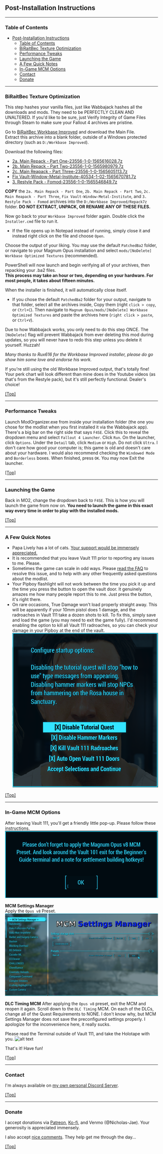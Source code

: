 ## Post-Installation Instructions

---

### Table of Contents

- [Post-Installation Instructions](#post-installation-instructions)
  - [Table of Contents](#table-of-contents)
  - [BiRaitBec Texture Optimization](#biraitbec-texture-optimization)
  - [Performance Tweaks](#performance-tweaks)
  - [Launching the Game](#launching-the-game)
  - [A Few Quick Notes](#a-few-quick-notes)
  - [In-Game MCM Options](#in-game-mcm-options)
  - [Contact](#contact)
  - [Donate](#donate)

---

### BiRaitBec Texture Optimization

This step hashes your vanilla files, just like Wabbajack hashes all the downloads and mods. They need to be PERFECTLY CLEAN AND UNALTERED. If you'd like to be sure, just Verify Integrity of Game Files through Steam to make sure your Fallout 4 archives are pristine.

Go to [BiRaitBec Workbase Improved](https://www.nexusmods.com/fallout4/mods/57782) and download the Main File.  
Extract this archive into a blank folder, outside of a Windows protected directory (such as `D:/Workbase Improved`).  

Download the following files:

* [2a. Main Repack - Part One-23556-1-0-1565616028.7z](https://www.nexusmods.com/fallout4/mods/23556?tab=files&file_id=164245)
* [2b. Main Repack - Part Two-23556-1-0-1565980979.7z](https://www.nexusmods.com/fallout4/mods/23556?tab=files&file_id=164487)
* [2c. Main Reapack - Part Three-23556-1-0-1565605113.7z](https://www.nexusmods.com/fallout4/mods/23556?tab=files&file_id=164241)
* [Fix Vault-Window-Metal-Institute-40534-1-02-1565670781.7z](https://www.nexusmods.com/fallout4/mods/40534?tab=files&file_id=164279)
* [3. Restyle Pack - Fomod-23556-1-0-1565546849.7z](https://www.nexusmods.com/fallout4/mods/23556?tab=files&file_id=164211)

**COPY** the `2a. Main Repack - Part One`, `2b. Main Repack - Part Two`, `2c. Main Reapack - Part Three`, `Fix Vault-Window-Metal-Institute`, and `3. Restyle Pack - Fomod` archives into the `D:/Workbase Improved/Repack7z` folder. **DO NOT EXTRACT, UNPACK, OR RENAME ANY OF THESE FILES.**

Now go back to your `Workbase Improved` folder again. Double click the `Installer.cmd` file to run it.  
- If the file opens up in Notepad instead of running, simply close it and instead right click on the file and choose `Open`.

Choose the output of your liking. You may use the default `PatchedBa2` folder, or navigate to your Magnum Opus installation and select `mods/[NoDelete] Workbase Optimized Textures` (recommended).  

PowerShell will now launch and begin verifying all of your archives, then repacking your .ba2 files.  
**This process may take an hour or two, depending on your hardware. For most people, it takes about fifteen minutes.**

When the installer is finished, it will automatically close itself.
- If you chose the default `PatchedBa2` folder for your output, navigate to that folder, select all the archives inside, Copy them (right `click > copy`, or `Ctrl+C`). Then navigate to `Magnum Opus/mods/[NoDelete] Workbase Optimized Textures` and paste the archives here (`right click > paste`, or `Ctrl+V`).

Due to how Wabbajack works, you only need to do this step ONCE. The `[NoDelete]` flag will prevent Wabbajack from ever deleting this mod during updates, so you will never have to redo this step unless you delete it yourself. Huzzah!

*Many thanks to Rux616 for the Workbase Improved installer, please do go show him some love and endorse his work.*

If you're still using the old Workbase Improved output, that's totally fine! Your perk chart will look different than mine does in the Youtube videos (as that's from the Restyle pack), but it's still perfectly functional. Dealer's choice!

[[Top]](#table-of-contents)

---

### Performance Tweaks

Launch ModOrganizer.exe from inside your installation folder (the one you chose for the modlist when you first installed it via the Wabbajack app). There's a big bar on the right side that says `F4SE`. Click this to reveal the dropdown menu and select `Fallout 4 Launcher`. Click `Run`. On the launcher, click `Options`. Under the `Detail` tab, click `Medium` or `High`. Do not click `Ultra`. I don't care how good your computer is; this game is old and doesn't care about your hardware. I would also recommend checking the `Windowed Mode` and `Borderless` boxes. When finished, press `OK`. You may now Exit the launcher.

[[Top]](#table-of-contents)

---

### Launching the Game

Back in MO2, change the dropdown back to `F4SE`. This is how you will launch the game from now on. **You need to launch the game in this exact way every time in order to play with the installed mods.**

[[Top]](#table-of-contents)

---

### A Few Quick Notes

- Papa Lively has a lot of cats. [Your support would be immensely appreciated.](https://www.patreon.com/c/nicholasjae)
- It is recommended that you leave Vault 111 prior to reporting any issues to me. Please.
- Sometimes the game can scale in odd ways. Please [read the FAQ](https://github.com/LivelyDismay/magnum-opus/blob/main/faq.md#when-i-start-magnum-opus-the-game-is-zoomed-in) to resolve this issue, and to help with any other frequently asked questions about the modlist.
- Your Pipboy flashlight will not work between the time you pick it up and the time you press the button to open the vault door. It genuinely amazes me how many people report this to me. Just press the button, it's right there.
- On rare occasions, True Damage won't load properly straight away. This will be apparently if your 10mm pistol does 1 damage, and the radroaches in Vault 111 take a dozen shots to kill. To fix this, simply save and load the game (you may need to exit the game fully). I'd recommend enabling the option to kill all Vault 111 radroaches, so you can check your damage in your Pipboy at the end of the vault.  
![alt text](https://github.com/LivelyDismay/magnum-opus/blob/main/images/fo4faststartoptions.png)

[[Top]](#table-of-contents)

---

### In-Game MCM Options

After leaving Vault 111, you'll get a friendly little pop-up. Please follow these instructions.  
![alt text](https://github.com/LivelyDismay/magnum-opus/blob/main/images/v8popup.png)

**MCM Settings Manager**  
Apply the `Opus v8` Preset.  
![alt text](https://github.com/LivelyDismay/magnum-opus/blob/main/images/v8mcm.png)

**DLC Timing MCM**
After applying the `Opus v8` preset, exit the MCM and reopen it again. Scroll down to the `DLC Timing` MCM. On each of the DLCs, change all of the Quest Requirements to NONE. I don't know why, but MCM Settings Manager does not save the preconfigured settings properly. I apologize for the inconvenience here, it really sucks.

Please read the Terminal outside of Vault 111, and take the Holotape with you.
![alt text](https://github.com/LivelyDismay/magnum-opus/blob/main/images/v8term.png)

That's it! Have fun!  

[[Top]](#table-of-contents)

---

### Contact

I'm always available on [my own personal Discord Server](https://discord.gg/livelymods).

[[Top]](#table-of-contents)

---

### Donate

I accept donations via [Patreon](https://www.patreon.com/nicholasjae), [Ko-fi](https://ko-fi.com/livelymods), and Venmo (@Nicholas-Jae). Your generosity is appreciated immensely.

I also accept [nice comments](https://discord.gg/livelymods). They help get me through the day...

[[Top]](#table-of-contents)
